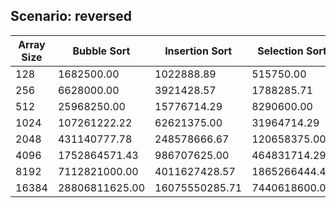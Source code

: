 ## Scenario: reversed
| Array Size | Bubble Sort | Insertion Sort | Selection Sort | Heap Sort | Shell Sort | Merge Sort | Quick Sort |
| --- | --- | --- | --- | --- | --- | --- | --- |
| 128 | 1682500.00 | 1022888.89 | 515750.00 | 342428.57 | 167428.57 | 239500.00 | 833625.00 |
| 256 | 6628000.00 | 3921428.57 | 1788285.71 | 763428.57 | 367500.00 | 502555.56 | 3110888.89 |
| 512 | 25968250.00 | 15776714.29 | 8290600.00 | 1692555.56 | 915285.71 | 1029750.00 | 12225444.44 |
| 1024 | 107261222.22 | 62621375.00 | 31964714.29 | 3569625.00 | 1900375.00 | 2042571.43 | 49170833.33 |
| 2048 | 431140777.78 | 248578666.67 | 120658375.00 | 9073000.00 | 4393000.00 | 5130500.00 | 188629285.71 |
| 4096 | 1752864571.43 | 986707625.00 | 464831714.29 | 20007833.33 | 10074750.00 | 10898166.67 | 723077714.29 |
| 8192 | 7112821000.00 | 4011627428.57 | 1865266444.44 | 43008285.71 | 23392285.71 | 21769375.00 | 2872720571.43 |
| 16384 | 28806811625.00 | 16075550285.71 | 7440618600.00 | 88883444.44 | 46131142.86 | 45028750.00 | 11539782571.43 |

